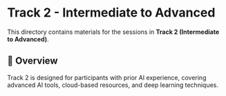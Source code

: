 # Track 2 - Intermediate to Advanced
This directory contains materials for the sessions in **Track 2 (Intermediate to Advanced)**.

## 📌 Overview
Track 2 is designed for participants with prior AI experience, covering advanced AI tools, cloud-based resources, and deep learning techniques.
